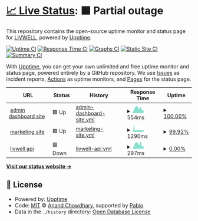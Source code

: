 # [📈 Live Status](https://integrated-wellness-inc.github.io/status.golivwell): <!--live status--> **🟧 Partial outage**

This repository contains the open-source uptime monitor and status page for [LIVWELL](www.golivwell.com), powered by [Upptime](https://github.com/upptime/upptime).

[![Uptime CI](https://github.com/integrated-wellness-inc/status.golivwell/workflows/Uptime%20CI/badge.svg)](https://github.com/integrated-wellness-inc/status.golivwell/actions?query=workflow%3A%22Uptime+CI%22)
[![Response Time CI](https://github.com/integrated-wellness-inc/status.golivwell/workflows/Response%20Time%20CI/badge.svg)](https://github.com/integrated-wellness-inc/status.golivwell/actions?query=workflow%3A%22Response+Time+CI%22)
[![Graphs CI](https://github.com/integrated-wellness-inc/status.golivwell/workflows/Graphs%20CI/badge.svg)](https://github.com/integrated-wellness-inc/status.golivwell/actions?query=workflow%3A%22Graphs+CI%22)
[![Static Site CI](https://github.com/integrated-wellness-inc/status.golivwell/workflows/Static%20Site%20CI/badge.svg)](https://github.com/integrated-wellness-inc/status.golivwell/actions?query=workflow%3A%22Static+Site+CI%22)
[![Summary CI](https://github.com/integrated-wellness-inc/status.golivwell/workflows/Summary%20CI/badge.svg)](https://github.com/integrated-wellness-inc/status.golivwell/actions?query=workflow%3A%22Summary+CI%22)

With [Upptime](https://upptime.js.org), you can get your own unlimited and free uptime monitor and status page, powered entirely by a GitHub repository. We use [Issues](https://github.com/integrated-wellness-inc/status.golivwell/issues) as incident reports, [Actions](https://github.com/integrated-wellness-inc/status.golivwell/actions) as uptime monitors, and [Pages](https://integrated-wellness-inc.github.io/status.golivwell) for the status page.

<!--start: status pages-->
<!-- This summary is generated by Upptime (https://github.com/upptime/upptime) -->
<!-- Do not edit this manually, your changes will be overwritten -->
<!-- prettier-ignore -->
| URL | Status | History | Response Time | Uptime |
| --- | ------ | ------- | ------------- | ------ |
| <img alt="" src="https://icons.duckduckgo.com/ip3/app.golivwell.com.ico" height="13"> [admin dashboard site](https://app.golivwell.com) | 🟩 Up | [admin-dashboard-site.yml](https://github.com/Integrated-Wellness-Inc/status.golivwell/commits/HEAD/history/admin-dashboard-site.yml) | <details><summary><img alt="Response time graph" src="./graphs/admin-dashboard-site/response-time-week.png" height="20"> 554ms</summary><br><a href="https://integrated-wellness-inc.github.io/status.golivwell/history/admin-dashboard-site"><img alt="Response time 633" src="https://img.shields.io/endpoint?url=https%3A%2F%2Fraw.githubusercontent.com%2FIntegrated-Wellness-Inc%2Fstatus.golivwell%2FHEAD%2Fapi%2Fadmin-dashboard-site%2Fresponse-time.json"></a><br><a href="https://integrated-wellness-inc.github.io/status.golivwell/history/admin-dashboard-site"><img alt="24-hour response time 355" src="https://img.shields.io/endpoint?url=https%3A%2F%2Fraw.githubusercontent.com%2FIntegrated-Wellness-Inc%2Fstatus.golivwell%2FHEAD%2Fapi%2Fadmin-dashboard-site%2Fresponse-time-day.json"></a><br><a href="https://integrated-wellness-inc.github.io/status.golivwell/history/admin-dashboard-site"><img alt="7-day response time 554" src="https://img.shields.io/endpoint?url=https%3A%2F%2Fraw.githubusercontent.com%2FIntegrated-Wellness-Inc%2Fstatus.golivwell%2FHEAD%2Fapi%2Fadmin-dashboard-site%2Fresponse-time-week.json"></a><br><a href="https://integrated-wellness-inc.github.io/status.golivwell/history/admin-dashboard-site"><img alt="30-day response time 492" src="https://img.shields.io/endpoint?url=https%3A%2F%2Fraw.githubusercontent.com%2FIntegrated-Wellness-Inc%2Fstatus.golivwell%2FHEAD%2Fapi%2Fadmin-dashboard-site%2Fresponse-time-month.json"></a><br><a href="https://integrated-wellness-inc.github.io/status.golivwell/history/admin-dashboard-site"><img alt="1-year response time 633" src="https://img.shields.io/endpoint?url=https%3A%2F%2Fraw.githubusercontent.com%2FIntegrated-Wellness-Inc%2Fstatus.golivwell%2FHEAD%2Fapi%2Fadmin-dashboard-site%2Fresponse-time-year.json"></a></details> | <details><summary><a href="https://integrated-wellness-inc.github.io/status.golivwell/history/admin-dashboard-site">100.00%</a></summary><a href="https://integrated-wellness-inc.github.io/status.golivwell/history/admin-dashboard-site"><img alt="All-time uptime 99.34%" src="https://img.shields.io/endpoint?url=https%3A%2F%2Fraw.githubusercontent.com%2FIntegrated-Wellness-Inc%2Fstatus.golivwell%2FHEAD%2Fapi%2Fadmin-dashboard-site%2Fuptime.json"></a><br><a href="https://integrated-wellness-inc.github.io/status.golivwell/history/admin-dashboard-site"><img alt="24-hour uptime 100.00%" src="https://img.shields.io/endpoint?url=https%3A%2F%2Fraw.githubusercontent.com%2FIntegrated-Wellness-Inc%2Fstatus.golivwell%2FHEAD%2Fapi%2Fadmin-dashboard-site%2Fuptime-day.json"></a><br><a href="https://integrated-wellness-inc.github.io/status.golivwell/history/admin-dashboard-site"><img alt="7-day uptime 100.00%" src="https://img.shields.io/endpoint?url=https%3A%2F%2Fraw.githubusercontent.com%2FIntegrated-Wellness-Inc%2Fstatus.golivwell%2FHEAD%2Fapi%2Fadmin-dashboard-site%2Fuptime-week.json"></a><br><a href="https://integrated-wellness-inc.github.io/status.golivwell/history/admin-dashboard-site"><img alt="30-day uptime 100.00%" src="https://img.shields.io/endpoint?url=https%3A%2F%2Fraw.githubusercontent.com%2FIntegrated-Wellness-Inc%2Fstatus.golivwell%2FHEAD%2Fapi%2Fadmin-dashboard-site%2Fuptime-month.json"></a><br><a href="https://integrated-wellness-inc.github.io/status.golivwell/history/admin-dashboard-site"><img alt="1-year uptime 99.34%" src="https://img.shields.io/endpoint?url=https%3A%2F%2Fraw.githubusercontent.com%2FIntegrated-Wellness-Inc%2Fstatus.golivwell%2FHEAD%2Fapi%2Fadmin-dashboard-site%2Fuptime-year.json"></a></details>
| <img alt="" src="https://icons.duckduckgo.com/ip3/golivwell.com.ico" height="13"> [marketing site](https://golivwell.com) | 🟩 Up | [marketing-site.yml](https://github.com/Integrated-Wellness-Inc/status.golivwell/commits/HEAD/history/marketing-site.yml) | <details><summary><img alt="Response time graph" src="./graphs/marketing-site/response-time-week.png" height="20"> 1290ms</summary><br><a href="https://integrated-wellness-inc.github.io/status.golivwell/history/marketing-site"><img alt="Response time 2233" src="https://img.shields.io/endpoint?url=https%3A%2F%2Fraw.githubusercontent.com%2FIntegrated-Wellness-Inc%2Fstatus.golivwell%2FHEAD%2Fapi%2Fmarketing-site%2Fresponse-time.json"></a><br><a href="https://integrated-wellness-inc.github.io/status.golivwell/history/marketing-site"><img alt="24-hour response time 1064" src="https://img.shields.io/endpoint?url=https%3A%2F%2Fraw.githubusercontent.com%2FIntegrated-Wellness-Inc%2Fstatus.golivwell%2FHEAD%2Fapi%2Fmarketing-site%2Fresponse-time-day.json"></a><br><a href="https://integrated-wellness-inc.github.io/status.golivwell/history/marketing-site"><img alt="7-day response time 1290" src="https://img.shields.io/endpoint?url=https%3A%2F%2Fraw.githubusercontent.com%2FIntegrated-Wellness-Inc%2Fstatus.golivwell%2FHEAD%2Fapi%2Fmarketing-site%2Fresponse-time-week.json"></a><br><a href="https://integrated-wellness-inc.github.io/status.golivwell/history/marketing-site"><img alt="30-day response time 2865" src="https://img.shields.io/endpoint?url=https%3A%2F%2Fraw.githubusercontent.com%2FIntegrated-Wellness-Inc%2Fstatus.golivwell%2FHEAD%2Fapi%2Fmarketing-site%2Fresponse-time-month.json"></a><br><a href="https://integrated-wellness-inc.github.io/status.golivwell/history/marketing-site"><img alt="1-year response time 2233" src="https://img.shields.io/endpoint?url=https%3A%2F%2Fraw.githubusercontent.com%2FIntegrated-Wellness-Inc%2Fstatus.golivwell%2FHEAD%2Fapi%2Fmarketing-site%2Fresponse-time-year.json"></a></details> | <details><summary><a href="https://integrated-wellness-inc.github.io/status.golivwell/history/marketing-site">99.92%</a></summary><a href="https://integrated-wellness-inc.github.io/status.golivwell/history/marketing-site"><img alt="All-time uptime 98.01%" src="https://img.shields.io/endpoint?url=https%3A%2F%2Fraw.githubusercontent.com%2FIntegrated-Wellness-Inc%2Fstatus.golivwell%2FHEAD%2Fapi%2Fmarketing-site%2Fuptime.json"></a><br><a href="https://integrated-wellness-inc.github.io/status.golivwell/history/marketing-site"><img alt="24-hour uptime 99.46%" src="https://img.shields.io/endpoint?url=https%3A%2F%2Fraw.githubusercontent.com%2FIntegrated-Wellness-Inc%2Fstatus.golivwell%2FHEAD%2Fapi%2Fmarketing-site%2Fuptime-day.json"></a><br><a href="https://integrated-wellness-inc.github.io/status.golivwell/history/marketing-site"><img alt="7-day uptime 99.92%" src="https://img.shields.io/endpoint?url=https%3A%2F%2Fraw.githubusercontent.com%2FIntegrated-Wellness-Inc%2Fstatus.golivwell%2FHEAD%2Fapi%2Fmarketing-site%2Fuptime-week.json"></a><br><a href="https://integrated-wellness-inc.github.io/status.golivwell/history/marketing-site"><img alt="30-day uptime 99.08%" src="https://img.shields.io/endpoint?url=https%3A%2F%2Fraw.githubusercontent.com%2FIntegrated-Wellness-Inc%2Fstatus.golivwell%2FHEAD%2Fapi%2Fmarketing-site%2Fuptime-month.json"></a><br><a href="https://integrated-wellness-inc.github.io/status.golivwell/history/marketing-site"><img alt="1-year uptime 98.01%" src="https://img.shields.io/endpoint?url=https%3A%2F%2Fraw.githubusercontent.com%2FIntegrated-Wellness-Inc%2Fstatus.golivwell%2FHEAD%2Fapi%2Fmarketing-site%2Fuptime-year.json"></a></details>
| <img alt="" src="https://icons.duckduckgo.com/ip3/api.golivwell.com.ico" height="13"> [livwell api](https://api.golivwell.com) | 🟥 Down | [livwell-api.yml](https://github.com/Integrated-Wellness-Inc/status.golivwell/commits/HEAD/history/livwell-api.yml) | <details><summary><img alt="Response time graph" src="./graphs/livwell-api/response-time-week.png" height="20"> 297ms</summary><br><a href="https://integrated-wellness-inc.github.io/status.golivwell/history/livwell-api"><img alt="Response time 277" src="https://img.shields.io/endpoint?url=https%3A%2F%2Fraw.githubusercontent.com%2FIntegrated-Wellness-Inc%2Fstatus.golivwell%2FHEAD%2Fapi%2Flivwell-api%2Fresponse-time.json"></a><br><a href="https://integrated-wellness-inc.github.io/status.golivwell/history/livwell-api"><img alt="24-hour response time 176" src="https://img.shields.io/endpoint?url=https%3A%2F%2Fraw.githubusercontent.com%2FIntegrated-Wellness-Inc%2Fstatus.golivwell%2FHEAD%2Fapi%2Flivwell-api%2Fresponse-time-day.json"></a><br><a href="https://integrated-wellness-inc.github.io/status.golivwell/history/livwell-api"><img alt="7-day response time 297" src="https://img.shields.io/endpoint?url=https%3A%2F%2Fraw.githubusercontent.com%2FIntegrated-Wellness-Inc%2Fstatus.golivwell%2FHEAD%2Fapi%2Flivwell-api%2Fresponse-time-week.json"></a><br><a href="https://integrated-wellness-inc.github.io/status.golivwell/history/livwell-api"><img alt="30-day response time 270" src="https://img.shields.io/endpoint?url=https%3A%2F%2Fraw.githubusercontent.com%2FIntegrated-Wellness-Inc%2Fstatus.golivwell%2FHEAD%2Fapi%2Flivwell-api%2Fresponse-time-month.json"></a><br><a href="https://integrated-wellness-inc.github.io/status.golivwell/history/livwell-api"><img alt="1-year response time 277" src="https://img.shields.io/endpoint?url=https%3A%2F%2Fraw.githubusercontent.com%2FIntegrated-Wellness-Inc%2Fstatus.golivwell%2FHEAD%2Fapi%2Flivwell-api%2Fresponse-time-year.json"></a></details> | <details><summary><a href="https://integrated-wellness-inc.github.io/status.golivwell/history/livwell-api">0.00%</a></summary><a href="https://integrated-wellness-inc.github.io/status.golivwell/history/livwell-api"><img alt="All-time uptime 0.00%" src="https://img.shields.io/endpoint?url=https%3A%2F%2Fraw.githubusercontent.com%2FIntegrated-Wellness-Inc%2Fstatus.golivwell%2FHEAD%2Fapi%2Flivwell-api%2Fuptime.json"></a><br><a href="https://integrated-wellness-inc.github.io/status.golivwell/history/livwell-api"><img alt="24-hour uptime 0.00%" src="https://img.shields.io/endpoint?url=https%3A%2F%2Fraw.githubusercontent.com%2FIntegrated-Wellness-Inc%2Fstatus.golivwell%2FHEAD%2Fapi%2Flivwell-api%2Fuptime-day.json"></a><br><a href="https://integrated-wellness-inc.github.io/status.golivwell/history/livwell-api"><img alt="7-day uptime 0.00%" src="https://img.shields.io/endpoint?url=https%3A%2F%2Fraw.githubusercontent.com%2FIntegrated-Wellness-Inc%2Fstatus.golivwell%2FHEAD%2Fapi%2Flivwell-api%2Fuptime-week.json"></a><br><a href="https://integrated-wellness-inc.github.io/status.golivwell/history/livwell-api"><img alt="30-day uptime 1.38%" src="https://img.shields.io/endpoint?url=https%3A%2F%2Fraw.githubusercontent.com%2FIntegrated-Wellness-Inc%2Fstatus.golivwell%2FHEAD%2Fapi%2Flivwell-api%2Fuptime-month.json"></a><br><a href="https://integrated-wellness-inc.github.io/status.golivwell/history/livwell-api"><img alt="1-year uptime 0.00%" src="https://img.shields.io/endpoint?url=https%3A%2F%2Fraw.githubusercontent.com%2FIntegrated-Wellness-Inc%2Fstatus.golivwell%2FHEAD%2Fapi%2Flivwell-api%2Fuptime-year.json"></a></details>

<!--end: status pages-->

[**Visit our status website →**](https://integrated-wellness-inc.github.io/status.golivwell)

## 📄 License

- Powered by: [Upptime](https://github.com/upptime/upptime)
- Code: [MIT](./LICENSE) © [Anand Chowdhary](https://anandchowdhary.com), supported by [Pabio](https://pabio.com)
- Data in the `./history` directory: [Open Database License](https://opendatacommons.org/licenses/odbl/1-0/)
